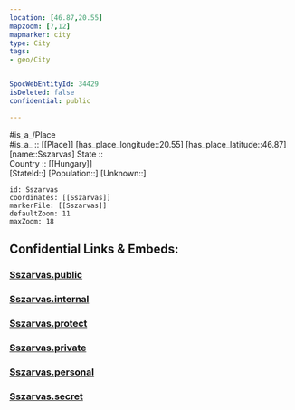 ```yaml
---
location: [46.87,20.55] 
mapzoom: [7,12] 
mapmarker: city 
type: City
tags:
- geo/City


SpocWebEntityId: 34429
isDeleted: false
confidential: public

---
```

#is_a_/Place  
#is_a_ :: [[Place]] 
[has_place_longitude::20.55] 
[has_place_latitude::46.87] 
[name::Sszarvas] 
State ::  
Country :: [[Hungary]]  
[StateId::] 
[Population::] 
[Unknown::] 


```leaflet
id: Sszarvas
coordinates: [[Sszarvas]] 
markerFile: [[Sszarvas]] 
defaultZoom: 11 
maxZoom: 18
```


## Confidential Links & Embeds: 

### [Sszarvas.public](/_public/\Earth\Continent\Europe\Europe~East\Hungary\Counties~Hungary\Békés\CitySszarvas.public.md) 

### [Sszarvas.internal](/_internal/\Earth\Continent\Europe\Europe~East\Hungary\Counties~Hungary\Békés\CitySszarvas.internal.md) 

### [Sszarvas.protect](/_protect/\Earth\Continent\Europe\Europe~East\Hungary\Counties~Hungary\Békés\CitySszarvas.protect.md) 

### [Sszarvas.private](/_private/\Earth\Continent\Europe\Europe~East\Hungary\Counties~Hungary\Békés\CitySszarvas.private.md) 

### [Sszarvas.personal](/_personal/\Earth\Continent\Europe\Europe~East\Hungary\Counties~Hungary\Békés\CitySszarvas.personal.md) 

### [Sszarvas.secret](/_secret/\Earth\Continent\Europe\Europe~East\Hungary\Counties~Hungary\Békés\CitySszarvas.secret.md)

